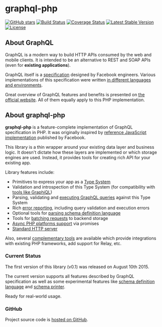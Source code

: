 # graphql-php

[![GitHub stars](https://img.shields.io/github/stars/webonyx/graphql-php.svg?style=social&label=Star)](https://github.com/webonyx/graphql-php)
[![Build Status](https://travis-ci.org/webonyx/graphql-php.svg?branch=master)](https://travis-ci.org/webonyx/graphql-php)
[![Coverage Status](https://coveralls.io/repos/github/webonyx/graphql-php/badge.svg)](https://coveralls.io/github/webonyx/graphql-php)
[![Latest Stable Version](https://poser.pugx.org/webonyx/graphql-php/version)](https://packagist.org/packages/webonyx/graphql-php)
[![License](https://poser.pugx.org/webonyx/graphql-php/license)](https://packagist.org/packages/webonyx/graphql-php)

## About GraphQL

GraphQL is a modern way to build HTTP APIs consumed by the web and mobile clients.
It is intended to be an alternative to REST and SOAP APIs (even for **existing applications**).

GraphQL itself is a [specification](https://github.com/graphql/graphql-spec) designed by Facebook
engineers. Various implementations of this specification were written
[in different languages and environments](http://graphql.org/code/).

Great overview of GraphQL features and benefits is presented on [the official website](http://graphql.org/).
All of them equally apply to this PHP implementation.

## About graphql-php

**graphql-php** is a feature-complete implementation of GraphQL specification in PHP.
It was originally inspired by [reference JavaScript implementation](https://github.com/graphql/graphql-js)
published by Facebook.

This library is a thin wrapper around your existing data layer and business logic.
It doesn't dictate how these layers are implemented or which storage engines
are used. Instead, it provides tools for creating rich API for your existing app.

Library features include:

- Primitives to express your app as a [Type System](type-definitions/index.md)
- Validation and introspection of this Type System (for compatibility with [tools like GraphiQL](complementary-tools.md#general-graphql-tools))
- Parsing, validating and [executing GraphQL queries](executing-queries.md) against this Type System
- Rich [error reporting](error-handling.md), including query validation and execution errors
- Optional tools for [parsing schema definition language](schema-definition-language.md)
- Tools for [batching requests](data-fetching.md#solving-n1-problem) to backend storage
- [Async PHP platforms support](data-fetching.md#async-php) via promises
- [Standard HTTP server](executing-queries.md#using-server)

Also, several [complementary tools](complementary-tools.md) are available which provide integrations with
existing PHP frameworks, add support for Relay, etc.

### Current Status

The first version of this library (v0.1) was released on August 10th 2015.

The current version supports all features described by GraphQL specification
as well as some experimental features like
[schema definition language](schema-definition-language.md) and
[schema printer](class-reference.md#graphqlutilsschemaprinter).

Ready for real-world usage.

### GitHub

Project source code is [hosted on GitHub](https://github.com/webonyx/graphql-php).

